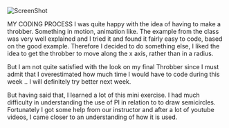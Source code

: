 ![ScreenShot]()

MY CODING PROCESS
I was quite happy with the idea of having to make a throbber. Something in motion, animation like.
The example from the class was very well explained and I tried it and found it fairly easy to code, based on the good example. 
Therefore I decided to do something else, I liked the idea to get the throbber to move along the x axis, rather than in a radius.

But I am not quite satisfied with the look on my final Throbber since I must admit that I overestimated how much time I would have to code during this week ..
I will definitely try better next week.

But having said that, I learned a lot of this mini exercise. I had much difficulty in understanding the use of PI in relation to to draw semicircles.
Fortunately I got some help from our instructor and  after a lot of youtube videos, I came closer to an understanding of how it is used.
